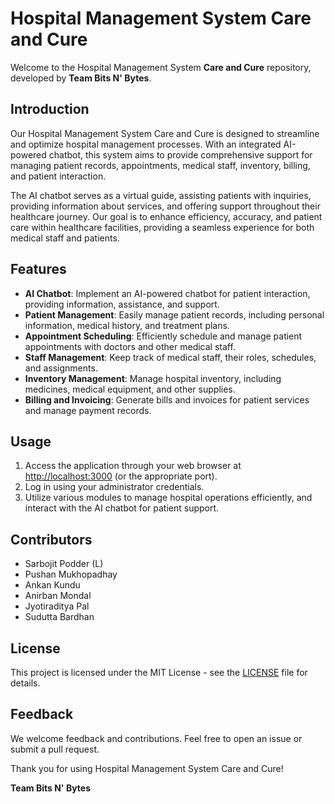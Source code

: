 # Hospital Management System Care and Cure

Welcome to the Hospital Management System **Care and Cure** repository, developed by **Team Bits N' Bytes**.

## Introduction

Our Hospital Management System Care and Cure is designed to streamline and optimize hospital management processes. With an integrated AI-powered chatbot, this system aims to provide comprehensive support for managing patient records, appointments, medical staff, inventory, billing, and patient interaction.

The AI chatbot serves as a virtual guide, assisting patients with inquiries, providing information about services, and offering support throughout their healthcare journey. Our goal is to enhance efficiency, accuracy, and patient care within healthcare facilities, providing a seamless experience for both medical staff and patients.


## Features
- **AI Chatbot**: Implement an AI-powered chatbot for patient interaction, providing information, assistance, and support.
- **Patient Management**: Easily manage patient records, including personal information, medical history, and treatment plans.
- **Appointment Scheduling**: Efficiently schedule and manage patient appointments with doctors and other medical staff.
- **Staff Management**: Keep track of medical staff, their roles, schedules, and assignments.
- **Inventory Management**: Manage hospital inventory, including medicines, medical equipment, and other supplies.
- **Billing and Invoicing**: Generate bills and invoices for patient services and manage payment records.


## Usage
1. Access the application through your web browser at [http://localhost:3000](http://localhost:3000) (or the appropriate port).
2. Log in using your administrator credentials.
3. Utilize various modules to manage hospital operations efficiently, and interact with the AI chatbot for patient support.

## Contributors
- Sarbojit Podder (L)
- Pushan Mukhopadhay
- Ankan Kundu
- Anirban Mondal
- Jyotiraditya Pal
- Sudutta Bardhan

## License
This project is licensed under the MIT License - see the [LICENSE](LICENSE) file for details.

## Feedback
We welcome feedback and contributions. Feel free to open an issue or submit a pull request.

Thank you for using Hospital Management System Care and Cure!

**Team Bits N' Bytes**
